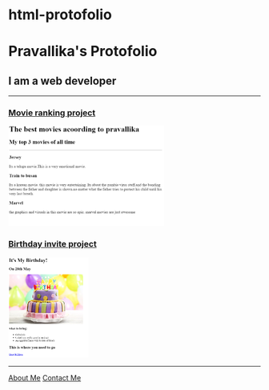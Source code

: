 # html-protofolio
<!DOCTYPE html>
<html>
    <head>
        <meta charset="UTF-8">
        <title>Protofolio</title>
    </head>
    <body>
        <h1>Pravallika's Protofolio</h1>
        <h2>I am a web developer</h2>
        <hr/>
        <h3><a href="./public/movie-ranking.html">Movie ranking project</a></h3>
        <img src="./assets/images/Screenshot 2024-01-25 230336.png" height="200" alt="movie ranking project"/>
        <h3><a href="./public/birthday-invite.html">Birthday invite project</a></h3>
        <img src="./assets/images/Screenshot 2024-01-25 225906.png" height="200" alt="birthday invite project"/>
        <hr/>
        <a href="./public/about.html">About Me</a>
        <a href="./public/contact.html">Contact Me</a>
    </body>
</html>
